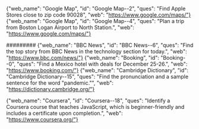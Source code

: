 
{"web_name": "Google Map", "id": "Google Map--2", "ques": "Find Apple Stores close to zip code 90028", "web": "https://www.google.com/maps/"}
{"web_name": "Google Map", "id": "Google Map--4", "ques": "Plan a trip from Boston Logan Airport to North Station.", "web": "https://www.google.com/maps/"}

######### 
{"web_name": "BBC News", "id": "BBC News--6", "ques": "Find the top story from BBC News in the technology section for today.", "web": "https://www.bbc.com/news/"}
{"web_name": "Booking", "id": "Booking--0", "ques": "Find a Mexico hotel with deals for December 25-26.", "web": "https://www.booking.com/"}
{"web_name": "Cambridge Dictionary", "id": "Cambridge Dictionary--15", "ques": "Find the pronunciation and a sample sentence for the word \"pandemic.\"", "web": "https://dictionary.cambridge.org/"}

{"web_name": "Coursera", "id": "Coursera--18", "ques": "Identify a Coursera course that teaches JavaScript, which is beginner-friendly and includes a certificate upon completion.", "web": "https://www.coursera.org/"}

